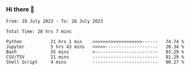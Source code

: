 ### Hi there 👋

<!--
**ututono/ututono** is a ✨ _special_ ✨ repository because its `README.md` (this file) appears on your GitHub profile.

Here are some ideas to get you started:

- 🔭 I’m currently working on ...
- 🌱 I’m currently learning ...
- 👯 I’m looking to collaborate on ...
- 🤔 I’m looking for help with ...
- 💬 Ask me about ...
- 📫 How to reach me: ...
- 😄 Pronouns: ...
- ⚡ Fun fact: ...
-->



<!--START_SECTION:waka-->

```text
From: 19 July 2023 - To: 26 July 2023

Total Time: 28 hrs 7 mins

Python           21 hrs 1 min    >>>>>>>>>>>>>>>>>>>------   74.74 %
Jupyter          5 hrs 43 mins   >>>>>--------------------   20.34 %
Bash             55 mins         >------------------------   03.29 %
CSV/TSV          21 mins         -------------------------   01.29 %
Shell Script     4 mins          -------------------------   00.27 %
```

<!--END_SECTION:waka-->
